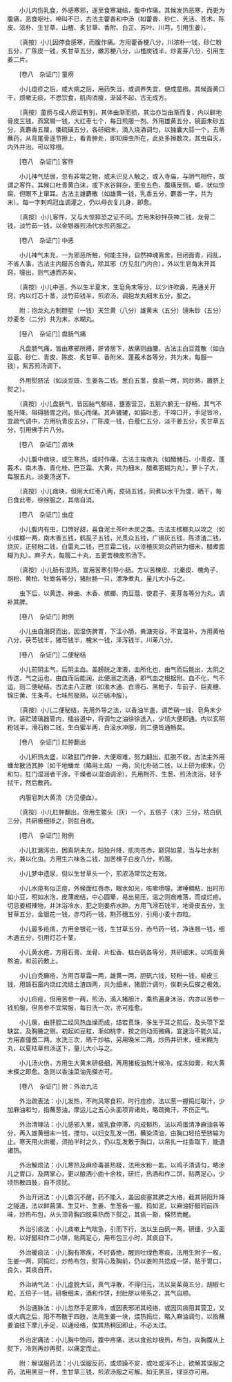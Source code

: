 <!-- { "loadSidebar": true } -->
　　小儿内伤乳食，外感寒邪，遂至食寒凝结，腹中作痛。其候发热恶寒，而更为腹痛，恶食呕吐，啼叫不已，古法主藿香和中汤（如藿香、砂仁、羌活、苍术、陈皮、浓朴、生甘草、山楂、炙甘草、香附、白芷、苏叶、川芎，引用生姜）。

　　〔真按〕小儿因停食感寒，而腹作痛。方用藿香梗八分，川浓朴一钱，砂仁粉五分，广陈皮一钱，炙甘草五分，嫩苏梗八分，山楂炭钱半，炒麦芽八分，引用生姜二片。

　　[卷八　杂证门] 童痨 

　　小儿痘疹之后，或大病之后，用药失当，或调养失宜，便成童痨。其候面黄口干，烦嗽无痰，不思饮食，肌肉消瘦，渐延不起，古无成方。

　　〔真按〕童痨与成人痨证有别，其体由渐而损，其治亦当由渐而复，内以鲜地骨皮三钱，燕窝屑一钱，大红枣七个，每日煎服一剂。外用雄黄五分，镜面朱砂五分，真麝香五厘，倭硫磺五分，各研细末，滴入烧酒调匀，以独囊大蒜一个，去蒂蘸药，从背尾骨逐节擦上，看青肿处，即知痨虫所在，此处多擦数次，其虫自灭，内外并治，可以除根。

　　[卷八　杂证门] 客忤 

　　小儿神气怯弱，忽有非常之物，或未识见人触之，或入寺庙，与阴气相忤，故谓之客忤。其候口吐青黄白沫，或下水谷鲜杂，面变五色，腹痛反侧，螈，状似惊痫，但眼不上窜耳。古法主雄麝散（如雄黄一钱，乳香五分，麝香一字，共为末）。每一字刺鸡冠血调灌之，仍以母衣复儿身，即愈。

　　〔真按〕小儿客忤，又与大惊猝恐之证不同。方用朱砂拌茯神二钱，龙骨二钱，淡竹茹一钱，以金银器煎汤代水煎药服之。

　　[卷八　杂证门] 中恶 

　　小儿神气未充，一为邪恶所触，何能主持，自然神魂离舍，目闭面青，闷乱，不省人事，古法主内服苏合香丸，除其邪（方见肛门内合），外以生皂角末开其窍，嚏出，则气通而苏矣。

　　〔真按〕小儿中恶，外以生半夏末，生皂角末等分，以少许吹鼻，先通关开窍，内以灯芯十茎，淡竹茹钱半，煎浓汤，调抱龙丸细末五分，服之。

　　附：抱龙丸方制胆星（一钱）天竺黄（八分）雄黄末（五分）镜朱砂（五分）炒麦冬（二分）共为末，水糊丸。

　　[卷八　杂证门] 盘肠气痛 

　　凡盘肠气痛，皆由寒邪所搏，肝肾居下，故痛则曲腰。古法主白豆蔻散（如白豆蔻、砂仁、青皮、陈皮、炙甘草、香附米、蓬莪术各等分，共为末，每服一钱），紫苏煎汤调下。

　　外用熨脐法（如淡豆豉、生姜各二钱。葱白五茎，食盐一两，同炒熟，置脐上熨之）。

　　〔真按〕小儿盘肠气，皆因胎气郁结，壅塞营卫，五脏六腑无一舒畅，其气不能升降。阻碍肠胃之间，抵心而痛。其声辘辘，如猫吐恶，干啼口开，手足皆冷，宜疏气调中，方用杭青皮五分，广陈皮一钱，白蔻仁五分，淡干姜五分，炙甘草五分，引用佛手片八分。

　　[卷八　杂证门] 痞块 

　　小儿腹中痞块，或生寒热，或时作痛，古法主挨痞丸（如醋赭石、小青皮、蓬莪术、南木香、青化桂、巴豆霜、大黄，共为细末，醋煮面糊为丸），萝卜子大，每服五丸，淡姜汤送下。

　　〔真按〕小儿痞块，但用大红枣八两，皮硝五钱，同煮以水干为度，晒干，每日食此枣，徐徐服之，其痞自消。

　　[卷八　杂证门] 虫症 

　　小儿腹内有虫，口馋好甜，喜食泥土茶叶木炭之类。古法主槟榔丸以攻之（如小槟榔一两，南木香五钱，鹤虱子五钱，光贯众五钱，广锡灰五钱，陈漆渣二钱，烧灰，正轻粉二钱，白雷丸二钱，巴豆霜二钱，以漆楂灰同众药研为细末，醋煮面糊为丸）。麻子大，每服二十丸，五更苦楝皮煎汤下。

　　〔真按〕小儿肠有湿热，宜用苦寒引导小肠。方以苦楝皮、北秦皮、槐角子、胡粉、黄柏、牡蛎各等分，猪肚肠一只，漂净煮丸，量儿大小与之。

　　虫下后，以黄连、神曲、木香、槟榔、肉豆蔻、使君子、麦芽各等分为丸，调补其脾。

　　[卷八　杂证门] 附例 

　　小儿虫自溺窍而出，因湿伤脾胃，下注小肠，粪溏完谷，不宜温补，方用黄柏八分，茯苓钱半，猪苓钱半，槐米一钱，泽泻钱半，川萆八分。

　　[卷八　杂证门] 二便秘结 

　　小儿前阴主气，后阴主血。盖膀胱之津液，血所化也，由气而后能出，太阴之传送，气之运也，由血而后能润，此便溺之流通，即气血之根据附。血不化，气不运，则二便秘结。古法主八正散（如淮木通、白滑石、黑栀子、车前子、巨麦穗、锦庄黄、生条芩。七味煎极熟，以芒硝冲服）。

　　〔真按〕小儿二便秘结，先用外导之法，以香油半盏，调芒硝一钱、皂角末少许。装贮玻璃器管内，插谷道中，将调匀之油徐徐送入，少顷大便即通。内以玄明粉钱半，滑石粉二钱，生白蜜半两，白滚水冲服，则二便皆通畅矣。

　　[卷八　杂证门] 肛肿翻出 

　　小儿积热太盛，以致肛门作肿，大便艰难，努力翻出，肛脱不收，古法主外用蟠龙散消其肿〔如干地蟠龙（略用土焙）一两，风化朴硝二钱，以上研为细末，仍和匀，肛门湿润者干涂，干燥者以湿油调涂〕。先用荆芥、生葱、煎汤洗浴，轻予拭干，然后敷药。

　　内服皂刺大黄汤（方见便血）。

　　〔真按〕小儿肛肿翻出，但用生鳖头（灰）一个，五倍子（末）三分，枯白矾三分，共研极细掺之，则肛自收。

　　[卷八　杂证门] 附例 

　　小儿肛漏泻虫，因真阴未充，阳独升降，肌肉苍赤，巅窍如蒙，当与壮水制火，兼以化虫。方用生六味各二钱，加苦楝子白皮八分，煎服。

　　小儿梦中遗尿，但以生甘草头一个，煎浓汤常饮之有效。

　　小儿水痘有似正痘，外候面红唇赤，眼水如光，咳嗽喷嚏，涕唾稠粘，出时形如小豆，明如水泡，皮薄痂结，中心圆晕，易出易压，温之则痂难落，而成烂疮。切忌姜椒辣物，并沐浴冷水，犯之则姜疥水肿。方用飞滑石钱半，地骨皮五分，生甘草五分，金银花一钱，赤芍药一钱，荆芥穗五分，引用小麦十四粒。

　　小儿最多疮疡，方用金银花一钱，生甘草五分，赤芍药一钱，净连翘一钱，细木通五分，引用灯芯十茎。

　　小儿黄水疮，方用石膏、龙骨、片松香、枯白矾各等分，共研细末，以鸡蛋黄熬油，和前药敷上。

　　小儿白秃癞疮，方用百草霜一两，雄黄一两，胆矾六钱，轻粉一钱，榆皮三钱，用锻石窑内烧红流结土渣四两，共为细末，猪胆汁调匀，俟剃头后搽之极效。

　　小儿疥疮，但用苦参一两，煎汤，滴入猪胆汁，乘热遍身沐浴，内亦以苦参一钱煎服，但苦参不宜常服，每日洗一次，亦可痊愈。

　　小儿瘰，由肝胆二经风热血燥而成，结若贯珠，多生于耳之前后，及头项下至缺盆，及胸腋之侧。初起如豆粒，渐如桃李，按之则动而微痛，宜速治不能久延，方用直僵蚕二两，水洗三次，晒干炒枯，另用晚米二两，炒热并研末，细米糊为丸，以夏枯草煎汤送下，量儿大小与之。

　　小儿汤火伤，方用生大黄末研极细，再用猪板油熬汁候冷，成冻如膏，和大黄末搽之即愈。急则以香油菜油先搽亦可。

　　[卷八　杂证门] 附：外治九法 

　　外治疏表法：小儿发热，不拘风寒食积，时行痘疹，法以葱一握捣烂取汁，少加麻油和匀，指蘸葱油，摩运儿之五心头面项背诸处，略疏微汗，不伤正气。

　　外治清理法：小儿感邪入里，或乳食停滞，内成郁热，法以鸡蛋清净麻油各等分，再入雄黄细末一钱，搅匀，以妇女乱发一团，蘸染清油，由胸口轻拍至脐输为止。寒天用火烘暖，须拍半时之久，仍以乱发敷于胸口，以帛扎一炷香取下，能退诸热。

　　外治解烦法：小儿寒热及麻疹毒甚热极，法用水粉一匙，以鸡子清调匀，略涂儿之胃口，及两掌心，更以酿酒小曲十余枚，研烂，热酒和作二饼，贴两足心，少顷热散四肢，自不烦扰。

　　外治开闭法：小儿昏沉不醒，药不能入，盖因痰塞其脾之大络，截其阴阳升降之隧道，法以鲜菖蒲、生艾叶、生姜、生葱各一握。捣如泥，以麻油好醋同前四味，炒热布包，从头顶背胸四肢乘热而下熨之，其痰一豁，倏然而醒。

　　外治引痰法：小儿痰嗽上气喘急，引而下行，法以生白矾一两，研细，少入面粉，以好醋和作二小饼，贴两足心，用布包三小时，其痰自下。

　　外治暖痰法：小儿胸有寒疾，不时昏绝，醒则吐绿色寒痰，法用生附子一枚，生姜一两，同捣烂，炒热布包，熨背心及胸前，仍以姜附共捻成一饼，贴于胃口，良久，其痰自开。

　　外治纳气法：小儿虚脱大证，真气浮散，不得归元，法以吴茱萸五分，胡椒七粒，五倍子一钱，研极细末，酒和作饼，封肚脐以带系之，其气自顺。

　　外治通脉法：小儿忽然手足厥冷，或因表邪闭其经络，或因风痰阻其营卫，又或大病之后，阳不布散于四肢，法用生姜一块，煨热捣烂，略入麻油调匀，以指蘸姜油往下摩儿手足，以通经络，俟其热稍回即止，不必太过。

　　外治定痛法：小儿胸中饱闷，腹中疼痛，法以食盐炒极热，布包，向胸腹从上熨下，冷则再炒再熨，以痛定而止。

　　附：解误服药法：小儿误服反药，或烦躁不安，或吐或泻不止，欲解其误服之药，法用黑豆一杯，生甘草三钱，煎浓汤服之可解。如无黑豆，绿豆亦可用。

　　
